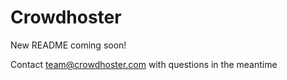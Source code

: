 # Crowdhoster

New README coming soon! 

Contact team@crowdhoster.com with questions in the meantime
